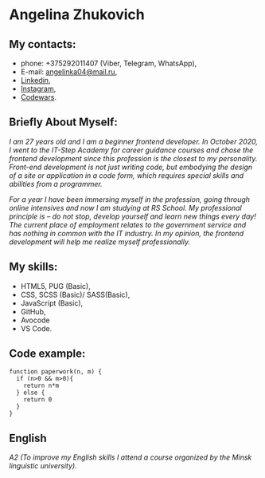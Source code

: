 # Angelina Zhukovich

## My contacts: 
* phone: +375292011407 (Viber, Telegram, WhatsApp), 
* E-mail: <angelinka04@mail.ru>,
* [Linkedin](linkedin.com/in/ангелина-жукович-b22a36211),
* [Instagram](instagram.com/angelina.zhukovich/),
* [Codewars](
https://www.codewars.com/users/Angelinka).

## Briefly About Myself:

*I am 27 years old and I am a beginner frontend developer. In October 2020, I went to the IT-Step Academy for career guidance courses and chose the frontend development since this profession is the closest to my personality. Front-end development is not just writing code, but embodying the design of a site or application in a code form, which requires special skills and abilities from a programmer.*


*For a year I have been immersing myself in the profession, going through online intensives and now I am studying at RS School. My professional principle is – do not stop, develop yourself and learn new things every day! The current place of employment relates to the government service and has nothing in common with the IT industry. In my opinion, the frontend development will help me realize myself professionally.*

## My skills:

+ HTML5, PUG (Basic),
+ CSS, SCSS (Basic)/ SASS(Basic),
+ JavaScript (Basic),
+ GitHub,
+ Avocode
+ VS Code.

## Code example:

    function paperwork(n, m) {
      if (n>0 && m>0){
        return n*m
      } else {
        return 0
      }
    }

## English

*A2 (To improve my English skills I attend a course organized by the Minsk linguistic university).*